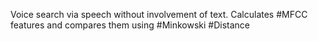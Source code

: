 Voice search via speech without involvement of text. Calculates #MFCC features and compares them using #Minkowski #Distance
